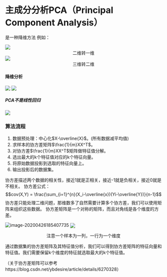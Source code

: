 <script type="text/javascript" src="http://cdn.mathjax.org/mathjax/latest/MathJax.js?config=TeX-AMS-MML_HTMLorMML"></script>
<script type="text/x-mathjax-config">
    MathJax.Hub.Config({ tex2jax: {inlineMath: [['$', '$']]}, messageStyle: "none" });
</script>

# 主成分分析PCA（Principal Component Analysis）

是一种降维方法
例如：

<img src="https://gitee.com/zero049/MyNoteImages/raw/master/Annotation 2019-10-12 203145.png"  div align=center />

<center>二维转一维</center>
<img src="https://gitee.com/zero049/MyNoteImages/raw/master/Annotation 2019-10-12 195216.png"  div align=center />

<center>三维转二维</center>

#### 降维分析
<img src="https://gitee.com/zero049/MyNoteImages/raw/master/Annotation 2019-10-12 203450.png"  div align=center />
<img src="https://gitee.com/zero049/MyNoteImages/raw/master/Annotation 2019-10-12 195100.png"  div align=center />

##### PCA不是线性回归
<img src="https://gitee.com/zero049/MyNoteImages/raw/master/Annotation 2019-10-12 203723.png"  div align=center />

### 算法流程
1. 数据预处理：中心化$X-\overline{X}$。(所有数据减平均值)
2. 求样本的协方差矩阵$\frac{1}{m}XX^T$。
3. 对协方差$\frac{1}{m}XX^T$矩阵做特征值分解。
4. 选出最大的k个特征值对应的k个特征向量。
5. 将原始数据投影到选取的特征向量上。
6. 输出投影后的数据集。

协方差描述两个数据的相关性，接近1就是正相关，接近-1就是负相关，接近0就是不相关。
协方差公式：
$$cov(X,Y) = \frac{\sum_{i=1}^{n}(X_i-\overline{x})(Yi-\overline{Y})}{n-1}$$
协方差只能处理二维问题，那维数多了自然需要计算多个协方差，我们可以使用矩阵来组织这些数据。
协方差矩阵是一个对称的矩阵，而且对角线是各个维度的方差。

![image-20200426185407735](https://gitee.com/zero049/MyNoteImages/raw/master/image-20200426185407735.png)
<img src="https://gitee.com/zero049/MyNoteImages/raw/master/Annotation 2019-10-12 212001.png"  div align=center />

<center>注意一个样本为一列，一行为一个维度</center>


通过数据集的协方差矩阵及其特征值分析，我们可以得到协方差矩阵的特征向量和特征值。我们需要保留k个维度的特征就选取最大的k个特征值。

（关于协方差矩阵可以参考https://blog.csdn.net/ybdesire/article/details/6270328）
